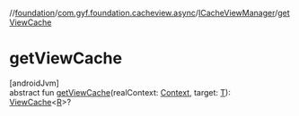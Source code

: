 //[foundation](../../../index.md)/[com.gyf.foundation.cacheview.async](../index.md)/[ICacheViewManager](index.md)/[getViewCache](get-view-cache.md)

# getViewCache

[androidJvm]\
abstract fun [getViewCache](get-view-cache.md)(realContext: [Context](https://developer.android.com/reference/kotlin/android/content/Context.html), target: [T](index.md)): [ViewCache](../../com.gyf.foundation.cacheview.view/-view-cache/index.md)&lt;[R](index.md)&gt;?
